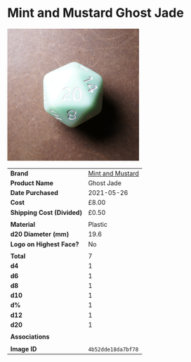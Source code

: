 # Mint and Mustard Ghost Jade

<img src="https://raw.githubusercontent.com/jesskelsall/astarus-images/main/dice/4b52dde18da7bf78.jpg" height="300" />

|||
| --- | --- |
| **Brand** | [Mint and Mustard](https://mintmustard.co.uk/) |
| **Product Name** | Ghost Jade |
| **Date Purchased** | 2021-05-26 |
| **Cost** | £8.00 |
| **Shipping Cost (Divided)** | £0.50 |
||
| **Material** | Plastic |
| **d20 Diameter (mm)** | 19.6 |
| **Logo on Highest Face?** | No |
||
| **Total** | 7 |
| **d4** | 1 |
| **d6** | 1 |
| **d8** | 1 |
| **d10** | 1 |
| **d%** | 1 |
| **d12** | 1 |
| **d20** | 1 |
||
| **Associations** | |
||
| **Image ID** | `4b52dde18da7bf78` |
